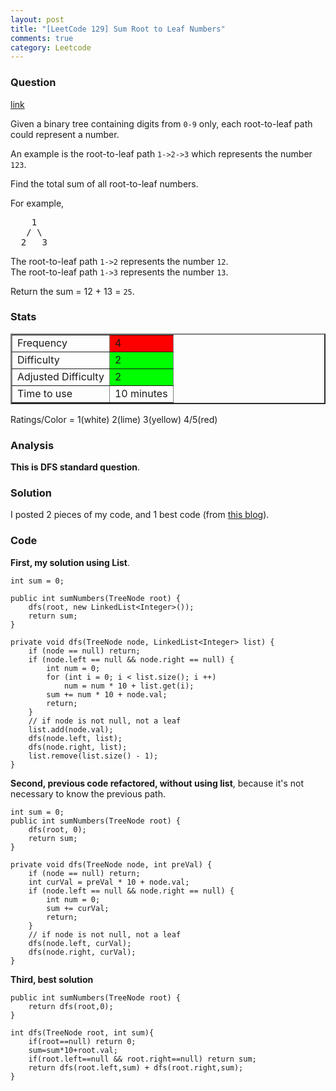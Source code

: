 ```yaml
---
layout: post
title: "[LeetCode 129] Sum Root to Leaf Numbers"
comments: true
category: Leetcode
---
```


### Question

[link](https://oj.leetcode.com/problems/sum-root-to-leaf-numbers/)

<div class="question-content">
            <p></p><p>Given a binary tree containing digits from <code>0-9</code> only, each root-to-leaf path could represent a number.</p>
<p>An example is the root-to-leaf path <code>1-&gt;2-&gt;3</code> which represents the number <code>123</code>.</p>

<p>Find the total sum of all root-to-leaf numbers.</p>

<p>For example,
</p><pre>    1
   / \
  2   3
</pre>
<p></p>
<p>
The root-to-leaf path <code>1-&gt;2</code> represents the number <code>12</code>.<br>
The root-to-leaf path <code>1-&gt;3</code> represents the number <code>13</code>.
</p>
<p>
Return the sum = 12 + 13 = <code>25</code>.
</p><p></p>
          </div>

### Stats

<table border="2">
	<tr>
		<td>Frequency</td>
		<td bgcolor="red">4</td>
	</tr>
	<tr>
		<td>Difficulty</td>
		<td bgcolor="lime">2</td>
	</tr>
	<tr>
		<td>Adjusted Difficulty</td>
		<td bgcolor="lime">2</td>
	</tr>
	<tr>
		<td>Time to use</td>
		<td bgcolor="white">10 minutes</td>
	</tr>
</table>

Ratings/Color = 1(white) 2(lime) 3(yellow) 4/5(red)

### Analysis

**This is DFS standard question**.

### Solution

I posted 2 pieces of my code, and 1 best code (from [this blog](http://blog.sina.com.cn/s/blog_b9285de20101iv6l.html)).

### Code

**First, my solution using List**.

    int sum = 0;

    public int sumNumbers(TreeNode root) {
        dfs(root, new LinkedList<Integer>());
        return sum;
    }

    private void dfs(TreeNode node, LinkedList<Integer> list) {
        if (node == null) return;
        if (node.left == null && node.right == null) {
            int num = 0;
            for (int i = 0; i < list.size(); i ++)
                num = num * 10 + list.get(i);
            sum += num * 10 + node.val;
            return;
        }
        // if node is not null, not a leaf
        list.add(node.val);
        dfs(node.left, list);
        dfs(node.right, list);
        list.remove(list.size() - 1);
    }

**Second, previous code refactored, without using list**, because it's not necessary to know the previous path.

    int sum = 0;
    public int sumNumbers(TreeNode root) {
        dfs(root, 0);
        return sum;
    }

    private void dfs(TreeNode node, int preVal) {
        if (node == null) return;
    	int curVal = preVal * 10 + node.val;
        if (node.left == null && node.right == null) {
            int num = 0;
            sum += curVal;
            return;
        }
        // if node is not null, not a leaf
        dfs(node.left, curVal);
        dfs(node.right, curVal);
    }

**Third, best solution**

    public int sumNumbers(TreeNode root) {
        return dfs(root,0);
    }

    int dfs(TreeNode root, int sum){
        if(root==null) return 0;
        sum=sum*10+root.val;
        if(root.left==null && root.right==null) return sum;
        return dfs(root.left,sum) + dfs(root.right,sum);
    }
